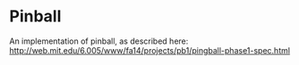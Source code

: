 Pinball
=======
An implementation of pinball, as described here: http://web.mit.edu/6.005/www/fa14/projects/pb1/pingball-phase1-spec.html
